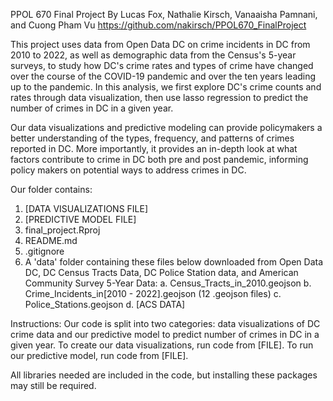 PPOL 670 Final Project
By Lucas Fox, Nathalie Kirsch, Vanaaisha Pamnani, and Cuong Pham Vu
https://github.com/nakirsch/PPOL670_FinalProject


This project uses data from Open Data DC on crime incidents in DC from 2010 to 
2022, as well as demographic data from the Census's 5-year surveys, to study 
how DC's crime rates and types of crime have changed over the course of the 
COVID-19 pandemic and over the ten years leading up to the pandemic. In this 
analysis, we first explore DC's crime counts and rates through data 
visualization, then use lasso regression to predict the number of crimes in DC
in a given year. 

Our data visualizations and predictive modeling can provide policymakers a
better understanding of the types, frequency, and patterns of crimes reported 
in DC. More importantly, it provides an in-depth look at what factors contribute
to crime in DC both pre and post pandemic, informing policy makers on potential
ways to address crimes in DC. 

Our folder contains:
1. [DATA VISUALIZATIONS FILE]
2. [PREDICTIVE MODEL FILE]
3. final_project.Rproj
3. README.md
4. .gitignore
5.  A 'data' folder containing these files below downloaded from Open Data DC,
DC Census Tracts Data, DC Police Station data, and American Community Survey 
5-Year Data:
  a. Census_Tracts_in_2010.geojson
  b. Crime_Incidents_in[2010 - 2022].geojson (12 .geojson files)
  c. Police_Stations.geojson
  d. [ACS DATA]


Instructions: 
Our code is split into two categories: data visualizations of DC crime data and 
our predictive model to predict number of crimes in DC in a given year. To 
create our data visualizations, run code from [FILE]. To run our predictive
model, run code from [FILE]. 

All libraries needed are included in the code, but installing these packages may
still be required. 